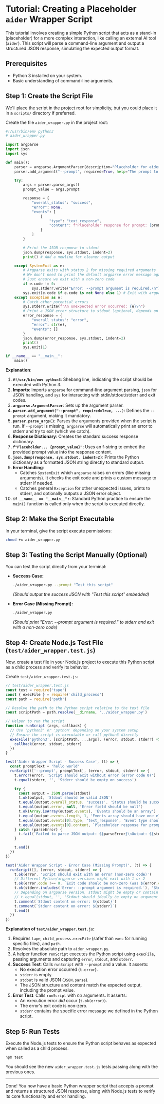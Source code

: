 # Tutorial: Creating a Placeholder `aider` Wrapper Script

This tutorial involves creating a simple Python script that acts as a stand-in (placeholder) for a more complex interaction, like calling an external AI tool (`aider`). This script will parse a command-line argument and output a structured JSON response, simulating the expected output format.

## Prerequisites

*   Python 3 installed on your system.
*   Basic understanding of command-line arguments.

## Step 1: Create the Script File

We'll place the script in the project root for simplicity, but you could place it in a `scripts/` directory if preferred.

Create the file `aider_wrapper.py` in the project root:

```python
#!/usr/bin/env python3
# aider_wrapper.py

import argparse
import json
import sys

def main():
    parser = argparse.ArgumentParser(description="Placeholder for aider interaction.")
    parser.add_argument("--prompt", required=True, help="The prompt to send to the placeholder.")

    try:
        args = parser.parse_args()
        prompt_value = args.prompt

        response = {
            "overall_status": "success",
            "error": None,
            "events": [
                {
                    "type": "text_response",
                    "content": f"Placeholder response for prompt: {prompt_value}"
                }
            ]
        }

        # Print the JSON response to stdout
        json.dump(response, sys.stdout, indent=2)
        print() # Add a newline for cleaner output

    except SystemExit as e:
        # Argparse exits with status 2 for missing required arguments
        # We don't need to print the default argparse error message again
        # Just ensure we exit with a non-zero code
        if e.code != 0:
            sys.stderr.write("Error: --prompt argument is required.\n")
        sys.exit(e.code if e.code is not None else 1) # Exit with argparse code or 1
    except Exception as e:
        # Catch other potential errors
        sys.stderr.write(f"An unexpected error occurred: {e}\n")
        # Print a JSON error structure to stdout (optional, depends on desired error handling)
        error_response = {
            "overall_status": "error",
            "error": str(e),
            "events": []
        }
        json.dump(error_response, sys.stdout, indent=2)
        print()
        sys.exit(1)

if __name__ == "__main__":
    main()

```

**Explanation:**
1.  **`#!/usr/bin/env python3`**: Shebang line, indicating the script should be executed with Python 3.
2.  **Imports**: Imports `argparse` for command-line argument parsing, `json` for JSON handling, and `sys` for interacting with stdin/stdout/stderr and exit codes.
3.  **`argparse.ArgumentParser`**: Sets up the argument parser.
4.  **`parser.add_argument("--prompt", required=True, ...)`**: Defines the `--prompt` argument, making it mandatory.
5.  **`parser.parse_args()`**: Parses the arguments provided when the script is run. If `--prompt` is missing, `argparse` will automatically print an error to stderr and try to exit (which we catch).
6.  **Response Dictionary**: Creates the standard success response dictionary.
7.  **`f"Placeholder... {prompt_value}"`**: Uses an f-string to embed the provided prompt value into the response content.
8.  **`json.dump(response, sys.stdout, indent=2)`**: Prints the Python dictionary as a formatted JSON string directly to standard output.
9.  **Error Handling**: 
    *   Catches `SystemExit` which `argparse` raises on errors (like missing arguments). It checks the exit code and prints a custom message to stderr if needed.
    *   Catches general `Exception` for other unexpected issues, prints to stderr, and optionally outputs a JSON error object.
10. **`if __name__ == "__main__":`**: Standard Python practice to ensure the `main()` function is called only when the script is executed directly.

## Step 2: Make the Script Executable

In your terminal, give the script execute permissions:

```bash
chmod +x aider_wrapper.py
```

## Step 3: Testing the Script Manually (Optional)

You can test the script directly from your terminal:

*   **Success Case:**
    ```bash
    ./aider_wrapper.py --prompt "Test this script"
    ```
    *(Should output the success JSON with "Test this script" embedded)*

*   **Error Case (Missing Prompt):**
    ```bash
    ./aider_wrapper.py
    ```
    *(Should print "Error: --prompt argument is required." to stderr and exit with a non-zero code)*

## Step 4: Create Node.js Test File (`test/aider_wrapper.test.js`)

Now, create a test file in your Node.js project to execute this Python script as a child process and verify its behavior.

Create `test/aider_wrapper.test.js`:

```javascript
// test/aider_wrapper.test.js
const test = require('tape')
const { execFile } = require('child_process')
const path = require('path')

// Resolve the path to the Python script relative to the test file
const scriptPath = path.resolve(__dirname, '../aider_wrapper.py')

// Helper to run the script
function runScript (args, callback) {
  // Use 'python3' or 'python' depending on your system setup
  // Ensure the script is executable or call python3 directly
  execFile('python3', [scriptPath, ...args], (error, stdout, stderr) => {
    callback(error, stdout, stderr)
  })
}

test('Aider Wrapper Script - Success Case', (t) => {
  const promptText = 'hello world'
  runScript(['--prompt', promptText], (error, stdout, stderr) => {
    t.error(error, 'Script should exit without error (error code 0)')
    t.equal(stderr, '', 'Stderr should be empty on success')

    try {
      const output = JSON.parse(stdout)
      t.ok(output, 'Stdout should be valid JSON')
      t.equal(output.overall_status, 'success', 'Status should be success')
      t.equal(output.error, null, 'Error field should be null')
      t.ok(Array.isArray(output.events), 'Events should be an array')
      t.equal(output.events.length, 1, 'Events array should have one element')
      t.equal(output.events[0].type, 'text_response', 'Event type should be text_response')
      t.equal(output.events[0].content, `Placeholder response for prompt: ${promptText}`, 'Event content should contain the prompt')
    } catch (parseError) {
      t.fail(`Failed to parse JSON output: ${parseError}\nOutput: ${stdout}`)
    }

    t.end()
  })
})

test('Aider Wrapper Script - Error Case (Missing Prompt)', (t) => {
  runScript([], (error, stdout, stderr) => {
    t.ok(error, 'Script should exit with an error (non-zero code)')
    // Different Python/argparse versions might exit with 1 or 2
    t.ok(error.code !== 0, `Exit code should be non-zero (was ${error.code})`)
    t.ok(stderr.includes('Error: --prompt argument is required.'), 'Stderr should contain the custom error message')
    // Depending on argparse version, stdout might be empty or contain usage info
    // t.equal(stdout, '', 'Stdout should ideally be empty on argument error')
    t.comment(`Stdout content on error: ${stdout}`)
    t.comment(`Stderr content on error: ${stderr}`)
    t.end()
  })
})

```

**Explanation of `test/aider_wrapper.test.js`:**
1.  Requires `tape`, `child_process.execFile` (safer than `exec` for running specific files), and `path`.
2.  Resolves the absolute path to `aider_wrapper.py`.
3.  A helper function `runScript` executes the Python script using `execFile`, passing arguments and capturing `error`, `stdout`, and `stderr`.
4.  **Success Test**: Calls `runScript` with `--prompt` and a value. It asserts:
    *   No execution error occurred (`t.error`).
    *   `stderr` is empty.
    *   `stdout` is valid JSON (`JSON.parse`).
    *   The JSON structure and content match the expected output, including the prompt value.
5.  **Error Test**: Calls `runScript` with *no* arguments. It asserts:
    *   An execution error *did* occur (`t.ok(error)`).
    *   The error's exit code is non-zero.
    *   `stderr` contains the specific error message we defined in the Python script.

## Step 5: Run Tests

Execute the Node.js tests to ensure the Python script behaves as expected when called as a child process.

```bash
npm test
```

You should see the new `aider_wrapper.test.js` tests passing along with the previous ones.

---

Done! You now have a basic Python wrapper script that accepts a prompt and returns a structured JSON response, along with Node.js tests to verify its core functionality and error handling. 